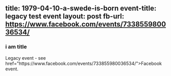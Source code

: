 title: 1979-04-10-a-swede-is-born
event-title: legacy test event
layout: post
fb-url: https://www.facebook.com/events/733855980036534/
---
<h3>i am title</h3>
Legacy event - see <a> href="https://www.facebook.com/events/733855980036534/">Facebook event</a>.